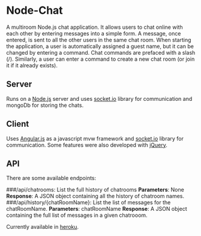 # Node-Chat

A multiroom Node.js chat application. It allows users to chat online with each other by entering messages into a simple form. A message, once entered, is sent to all the other users in the same chat room. When starting the application, a user is automatically assigned a guest name, but it can be  changed by entering a command. Chat commands are prefaced with a slash (/). Similarly, a user can enter a command to create a new chat room (or join it if it already exists).

## Server

Runs on a [Node.js](https://nodejs.org) server and uses [socket.io](http://socket.io) library for communication and mongoDb for storing the chats. 

## Client

Uses [Angular.js](https://angularjs.org/) as a javascript mvw framework and [socket.io](http://socket.io) library for communication. Some features were also developed with [jQuery](https://jquery.com).

## API

There are some available endpoints:

###/api/chatrooms: List the full history of chatrooms
**Parameters**: None
**Response**: A JSON object containing all the history of chatroom names.
###/api/history/{chatRoomName}: List the list of messages for the chatRoomName.
**Parameters**: chatRoomName
**Response**: A JSON object containing the full list of messages in a given chatrooom.

Currently available in [heroku](http://chat-node-tio.herokuapp.com).

